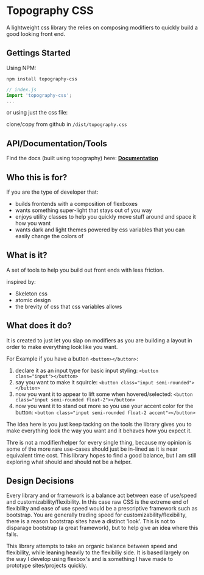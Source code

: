 # Topography CSS

A lightweight css library the relies on composing modifiers to quickly build a good looking front end.



## Gettings Started
Using NPM:

```console
npm install topography-css
```

```js
// index.js
import 'topography-css';
...
```

or using just the css file:

clone/copy from github in `/dist/topography.css`


## API/Documentation/Tools

Find the docs (built using topography) here: [**Documentation**](https://johnnyracket.github.io/topography-css/)



## Who this is for?

If you are the type of developer that:
- builds frontends with a composition of flexboxes
- wants something super-light that stays out of you way
- enjoys utility classes to help you quickly move stuff around and space it how you want
- wants dark and light themes powered by css variables that you can easily change the colors of

## What is it?

A set of tools to help you build out front ends with less friction.

inspired by:
- Skeleton css
- atomic design
- the brevity of css that css variables allows

## What does it do?

It is created to just let you slap on modifiers as you are building a layout in order to make everything look like you want.

For Example if you have a button `<button></button>`:
1. declare it as an input type for basic input styling: `<button class="input"></button>`
2. say you want to make it squircle: `<button class="input semi-rounded"></button>`
3. now you want it to appear to lift some when hovered/selected: `<button class="input semi-rounded float-2"></button>`
3. now you want it to stand out more so you use your accent color for the button: `<button class="input semi-rounded float-2 accent"></button>`

The idea here is you just keep tacking on the tools the library gives you to make everything look the way you want and it behaves how you expect it.

Thre is not a modifier/helper for every single thing, because my opinion is some of the more rare use-cases should just be in-lined as it is near equivalent time cost.
This library hopes to find a good balance, but I am still exploring what should and should not be a helper.


## Design Decisions

Every library and or framework is a balance act between ease of use/speed and customizability/flexibility. In this case raw CSS is the extreme end of flexibility and ease of use speed would be a prescriptive framework such as bootstrap. You are generally trading speed for customizability/flexibility, there is a reason bootstrap sites have a distinct 'look'. This is not to disparage bootstrap (a great framework), but to help give an idea where this falls.

This library attempts to take an organic balance between speed and flexibility, while leaning heavily to the flexibiliy side. It is based largely on the way I develop using flexbox's and is something I have made to prototype sites/projects quickly.

